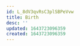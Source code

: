 ```yaml
---
id: L_8dV3qvRsC3plSBPeVvw
title: Birth
desc: ''
updated: 1643723096359
created: 1643723096359
---
```


